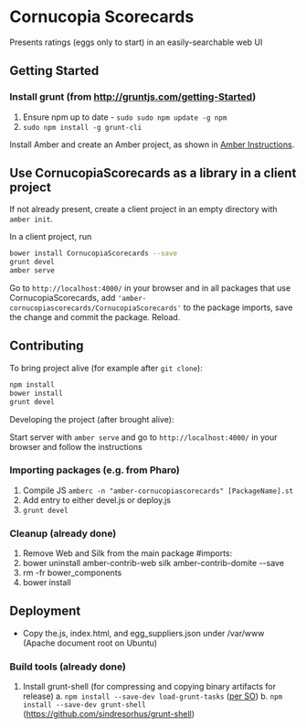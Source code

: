 # Cornucopia Scorecards

Presents ratings (eggs only to start) in an easily-searchable web UI

## Getting Started

### Install grunt (from http://gruntjs.com/getting-Started)
1. Ensure npm up to date - `sudo sudo npm update -g npm`
2. `sudo npm install -g grunt-cli`

Install Amber and create an Amber project,
as shown in [Amber Instructions](https://github.com/amber-smalltalk/amber#prerequisites).

## Use CornucopiaScorecards as a library in a client project

If not already present, create a client project
in an empty directory with `amber init`.

In a client project, run

```sh
bower install CornucopiaScorecards --save
grunt devel
amber serve
```

Go to `http://localhost:4000/` in your browser and
in all packages that use CornucopiaScorecards,
add `'amber-cornucopiascorecards/CornucopiaScorecards'` to the package imports,
save the change and commit the package. Reload.

## Contributing

To bring project alive (for example after `git clone`):

```sh
npm install
bower install
grunt devel
```

Developing the project (after brought alive):
 
Start server with `amber serve` and go to `http://localhost:4000/` in your browser and follow the instructions

### Importing packages (e.g. from Pharo)
1. Compile JS `amberc -n "amber-cornucopiascorecards" [PackageName].st`
2. Add entry to either devel.js or deploy.js
3. `grunt devel`

### Cleanup (already done)
1. Remove Web and Silk from the main package #imports:
1. bower uninstall amber-contrib-web silk amber-contrib-domite --save
2. rm -fr bower_components
3. bower install

## Deployment
- Copy the.js, index.html, and egg_suppliers.json under /var/www (Apache document root on Ubuntu)

### Build tools (already done)
1. Install grunt-shell (for compressing and copying binary artifacts for release)
	a. `npm install --save-dev load-grunt-tasks` ([per SO](http://stackoverflow.com/questions/28385685/grunt-error-cannot-find-module-load-grunt-tasks))
	b. `npm install --save-dev grunt-shell` (https://github.com/sindresorhus/grunt-shell)
